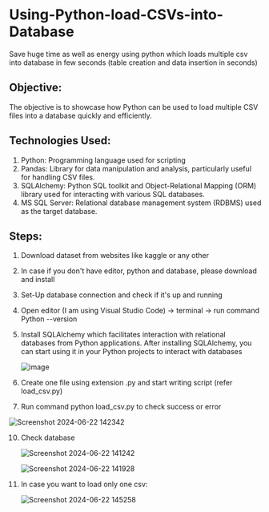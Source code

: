 # Using-Python-load-CSVs-into-Database
Save huge time as well as energy using python which loads multiple csv into database in few seconds (table creation and data insertion in seconds)

## Objective:
The objective is to showcase how Python can be used to load multiple CSV files into a database quickly and efficiently.


## Technologies Used:
1. Python: Programming language used for scripting
2. Pandas: Library for data manipulation and analysis, particularly useful for handling CSV files.
3. SQLAlchemy: Python SQL toolkit and Object-Relational Mapping (ORM) library used for interacting with various SQL databases.
4. MS SQL Server: Relational database management system (RDBMS) used as the target database.

## Steps:
1. Download dataset from websites like kaggle or any other
2. In case if you don't have editor, python and database, please download and install
3. Set-Up database connection and check if it's up and running
4. Open editor (I am using Visual Studio Code) -> terminal -> run command Python --version
6. Install SQLAlchemy which facilitates interaction with relational databases from Python applications. After installing SQLAlchemy, you can start using it in your Python projects to interact with databases

   ![image](https://github.com/Aman-Abhishek-18/Using-Python-load-CSVs-into-Database/assets/70442464/e68a1c6e-263d-4ea1-b24a-57cb61067800)


   

8. Create one file using extension .py and start writing script (refer load_csv.py)
9. Run command python load_csv.py to check success or error

   

  ![Screenshot 2024-06-22 142342](https://github.com/Aman-Abhishek-18/Using-Python-load-CSVs-into-Database/assets/70442464/b34edca2-b479-43d6-9456-61f835b1821d)



  

10. Check database

    

    ![Screenshot 2024-06-22 141242](https://github.com/Aman-Abhishek-18/Using-Python-load-CSVs-into-Database/assets/70442464/d1d811a5-bf7c-427b-af47-77a5dc40822f)




    ![Screenshot 2024-06-22 141928](https://github.com/Aman-Abhishek-18/Using-Python-load-CSVs-into-Database/assets/70442464/30db4ca0-8e78-400d-9384-f0ad58ba9b31)

    

  

9. In case you want to load only one csv:

    

   ![Screenshot 2024-06-22 145258](https://github.com/Aman-Abhishek-18/Using-Python-load-CSVs-into-Database/assets/70442464/acc618a7-419b-4b6a-bf3c-ffd28c4de713)
  
   

